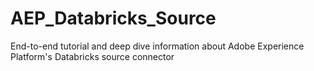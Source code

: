 # AEP_Databricks_Source
End-to-end tutorial and deep dive information about Adobe Experience Platform's Databricks source connector
